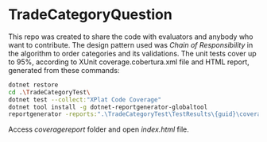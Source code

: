 # TradeCategoryQuestion

This repo was created to share the code with evaluators and anybody who want to contribute.
The design pattern used was _Chain of Responsibility_ in the algorithm to order categories and its validations.
The unit tests cover up to 95%, according to XUnit coverage.cobertura.xml file and HTML report, generated from these commands:
```sh
dotnet restore
cd .\TradeCategoryTest\
dotnet test --collect:"XPlat Code Coverage"
dotnet tool install -g dotnet-reportgenerator-globaltool
reportgenerator -reports:".\TradeCategoryTest\TestResults\{guid}\coverage.cobertura.xml" -targetdir:"coveragereport" -reporttypes:Html
```
Access _coveragereport_ folder and open _index.html_ file.